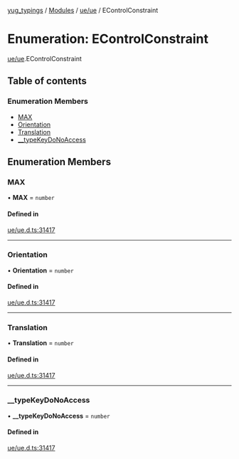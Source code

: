 [yug_typings](../README.md) / [Modules](../modules.md) / [ue/ue](../modules/ue_ue.md) / EControlConstraint

# Enumeration: EControlConstraint

[ue/ue](../modules/ue_ue.md).EControlConstraint

## Table of contents

### Enumeration Members

- [MAX](ue_ue.EControlConstraint.md#max)
- [Orientation](ue_ue.EControlConstraint.md#orientation)
- [Translation](ue_ue.EControlConstraint.md#translation)
- [\_\_typeKeyDoNoAccess](ue_ue.EControlConstraint.md#__typekeydonoaccess)

## Enumeration Members

### MAX

• **MAX** = `number`

#### Defined in

[ue/ue.d.ts:31417](https://github.com/YugMetaverse/yug_typings/blob/b7d9b19/ue/ue.d.ts#L31417)

___

### Orientation

• **Orientation** = `number`

#### Defined in

[ue/ue.d.ts:31417](https://github.com/YugMetaverse/yug_typings/blob/b7d9b19/ue/ue.d.ts#L31417)

___

### Translation

• **Translation** = `number`

#### Defined in

[ue/ue.d.ts:31417](https://github.com/YugMetaverse/yug_typings/blob/b7d9b19/ue/ue.d.ts#L31417)

___

### \_\_typeKeyDoNoAccess

• **\_\_typeKeyDoNoAccess** = `number`

#### Defined in

[ue/ue.d.ts:31417](https://github.com/YugMetaverse/yug_typings/blob/b7d9b19/ue/ue.d.ts#L31417)
